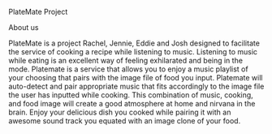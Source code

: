 PlateMate Project

About us

PlateMate is a project Rachel, Jennie, Eddie and Josh designed to facilitate the service of cooking a recipe while listening to music. Listening to music while eating is an excellent way of feeling exhilarated and being in the mode. Platemate is a service that allows you to enjoy a music playlist of your choosing that pairs with the image file of food you input. Platemate will auto-detect and pair appropriate music that fits accordingly to the image file the user has inputted while cooking. This combination of music, cooking, and food image will create a good atmosphere at home and nirvana in the brain. 
Enjoy your delicious dish you cooked while pairing it with an awesome sound track you equated with an image clone of your food.
